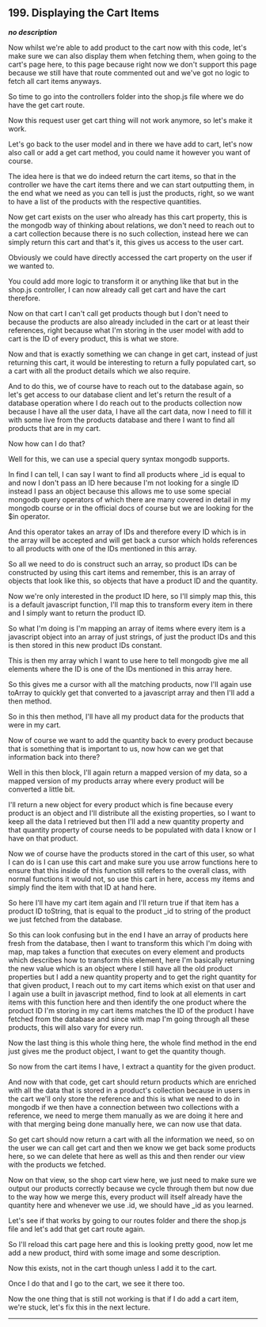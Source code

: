 ## 199. Displaying the Cart Items

<strong><em>no description</em></strong>

Now whilst we're able to add product to the cart now with this code, let's make
sure we can also display them when fetching them, when going to the cart's page
here, to this page because right now we don't support this page because we still
have that route commented out and we've got no logic to fetch all cart items
anyways. 

So time to go into the controllers folder into the shop.js file where we do have
the get cart route. 

Now this request user get cart thing will not work anymore, so let's make it
work. 

Let's go back to the user model and in there we have add to cart, let's now also
call or add a get cart method, you could name it however you want of course. 

The idea here is that we do indeed return the cart items, so that in the
controller we have the cart items there and we can start outputting them, in the
end what we need as you can tell is just the products, right, so we want to have
a list of the products with the respective quantities. 

Now get cart exists on the user who already has this cart property, this is the
mongodb way of thinking about relations, we don't need to reach out to a cart
collection because there is no such collection, instead here we can simply
return this cart and that's it, this gives us access to the user cart. 

Obviously we could have directly accessed the cart property on the user if we
wanted to. 

You could add more logic to transform it or anything like that but in the
shop.js controller, I can now already call get cart and have the cart therefore.


Now on that cart I can't call get products though but I don't need to because
the products are also already included in the cart or at least their references,
right because what I'm storing in the user model with add to cart is the ID of
every product, this is what we store. 

Now and that is exactly something we can change in get cart, instead of just
returning this cart, it would be interesting to return a fully populated cart,
so a cart with all the product details which we also require. 

And to do this, we of course have to reach out to the database again, so let's
get access to our database client and let's return the result of a database
operation where I do reach out to the products collection now because I have all
the user data, I have all the cart data, now I need to fill it with some live
from the products database and there I want to find all products that are in my
cart. 

Now how can I do that? 

Well for this, we can use a special query syntax mongodb supports. 

In find I can tell, I can say I want to find all products where _id is equal to
and now I don't pass an ID here because I'm not looking for a single ID instead
I pass an object because this allows me to use some special mongodb query
operators of which there are many covered in detail in my mongodb course or in
the official docs of course but we are looking for the $in operator. 

And this operator takes an array of IDs and therefore every ID which is in the
array will be accepted and will get back a cursor which holds references to all
products with one of the IDs mentioned in this array. 

So all we need to do is construct such an array, so product IDs can be
constructed by using this cart items and remember, this is an array of objects
that look like this, so objects that have a product ID and the quantity. 

Now we're only interested in the product ID here, so I'll simply map this, this
is a default javascript function, I'll map this to transform every item in there
and I simply want to return the product ID. 

So what I'm doing is I'm mapping an array of items where every item is a
javascript object into an array of just strings, of just the product IDs and
this is then stored in this new product IDs constant. 

This is then my array which I want to use here to tell mongodb give me all
elements where the ID is one of the IDs mentioned in this array here. 

So this gives me a cursor with all the matching products, now I'll again use
toArray to quickly get that converted to a javascript array and then I'll add a
then method. 

So in this then method, I'll have all my product data for the products that were
in my cart. 

Now of course we want to add the quantity back to every product because that is
something that is important to us, now how can we get that information back into
there? 

Well in this then block, I'll again return a mapped version of my data, so a
mapped version of my products array where every product will be converted a
little bit. 

I'll return a new object for every product which is fine because every product
is an object and I'll distribute all the existing properties, so I want to keep
all the data I retrieved but then I'll add a new quantity property and that
quantity property of course needs to be populated with data I know or I have on
that product. 

Now we of course have the products stored in the cart of this user, so what I
can do is I can use this cart and make sure you use arrow functions here to
ensure that this inside of this function still refers to the overall class, with
normal functions it would not, so use this cart in here, access my items and
simply find the item with that ID at hand here. 

So here I'll have my cart item again and I'll return true if that item has a
product ID toString, that is equal to the product _id to string of the product
we just fetched from the database. 

So this can look confusing but in the end I have an array of products here fresh
from the database, then I want to transform this which I'm doing with map, map
takes a function that executes on every element and products which describes how
to transform this element, here I'm basically returning the new value which is
an object where I still have all the old product properties but I add a new
quantity property and to get the right quantity for that given product, I reach
out to my cart items which exist on that user and I again use a built in
javascript method, find to look at all elements in cart items with this function
here and then identify the one product where the product ID I'm storing in my
cart items matches the ID of the product I have fetched from the database and
since with map I'm going through all these products, this will also vary for
every run. 

Now the last thing is this whole thing here, the whole find method in the end
just gives me the product object, I want to get the quantity though. 

So now from the cart items I have, I extract a quantity for the given product. 

And now with that code, get cart should return products which are enriched with
all the data that is stored in a product's collection because in users in the
cart we'll only store the reference and this is what we need to do in mongodb if
we then have a connection between two collections with a reference, we need to
merge them manually as we are doing it here and with that merging being done
manually here, we can now use that data. 

So get cart should now return a cart with all the information we need, so on the
user we can call get cart and then we know we get back some products here, so we
can delete that here as well as this and then render our view with the products
we fetched. 

Now on that view, so the shop cart view here, we just need to make sure we
output our products correctly because we cycle through them but now due to the
way how we merge this, every product will itself already have the quantity here
and whenever we use .id, we should have _id as you learned. 

Let's see if that works by going to our routes folder and there the shop.js file
and let's add that get cart route again. 

So I'll reload this cart page here and this is looking pretty good, now let me
add a new product, third with some image and some description. 

Now this exists, not in the cart though unless I add it to the cart. 

Once I do that and I go to the cart, we see it there too. 

Now the one thing that is still not working is that if I do add a cart item,
we're stuck, let's fix this in the next lecture. 

---